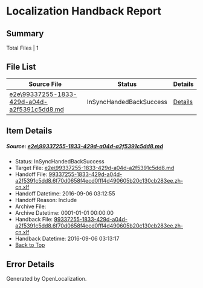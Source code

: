 # <a name='report-top'></a> Localization Handback Report

## Summary
 Total Files | 1

## File List
 Source File | Status | Details 
 ----------- | ------ | ------- 
 [e2e\99337255-1833-429d-a04d-a2f5391c5dd8.md](https://github.com/OpenLocalizationTestOrg/ol-test0/blob/b89a072761aaa2838923a7d750317121f633a629/e2e/99337255-1833-429d-a04d-a2f5391c5dd8.md) | InSyncHandedBackSuccess | [Details](#de14eb432c448307fb2d53ca49f6d0fab2bb86231)

## Item Details
##### <a name='de14eb432c448307fb2d53ca49f6d0fab2bb86231'></a> Source: [e2e\99337255-1833-429d-a04d-a2f5391c5dd8.md](https://github.com/OpenLocalizationTestOrg/ol-test0/blob/b89a072761aaa2838923a7d750317121f633a629/e2e/99337255-1833-429d-a04d-a2f5391c5dd8.md)
* Status: InSyncHandedBackSuccess
* Target File: [e2e\99337255-1833-429d-a04d-a2f5391c5dd8.md](https://github.com/OpenLocalizationTestOrg/ol-test0-zhcn/blob/fbd349311af235ae8634667e36e7bbd44a7fd63d/e2e/99337255-1833-429d-a04d-a2f5391c5dd8.md)
* Handoff File: [99337255-1833-429d-a04d-a2f5391c5dd8.6f70d0658f4ecd0fff4d490605b20c130cb283ee.zh-cn.xlf](https://github.com/OpenLocalizationTestOrg/ol-test0-handoff/blob/65bcc195c9458de46b0bda51e14dba65e9de2870/ol-handoff/OpenLocalizationTestOrg/ol-test0-zhcn/ci/ht/99337255-1833-429d-a04d-a2f5391c5dd8.6f70d0658f4ecd0fff4d490605b20c130cb283ee.zh-cn.xlf)
* Handoff Datetime: 2016-09-06 03:12:55
* Handoff Reason: Include
* Archive File: 
* Archive Datetime: 0001-01-01 00:00:00
* Handback File: [99337255-1833-429d-a04d-a2f5391c5dd8.6f70d0658f4ecd0fff4d490605b20c130cb283ee.zh-cn.xlf](https://github.com/OpenLocalizationTestOrg/ol-test0-handback/blob/90474eb50fc2e046819d11c2b66750b25830ec84/ol-handback/OpenLocalizationTestOrg/ol-test0-zhcn/ci/ht/99337255-1833-429d-a04d-a2f5391c5dd8.6f70d0658f4ecd0fff4d490605b20c130cb283ee.zh-cn.xlf)
* Handback Datetime: 2016-09-06 03:13:17
* [Back to Top](#report-top)


## Error Details

Generated by OpenLocalization.
